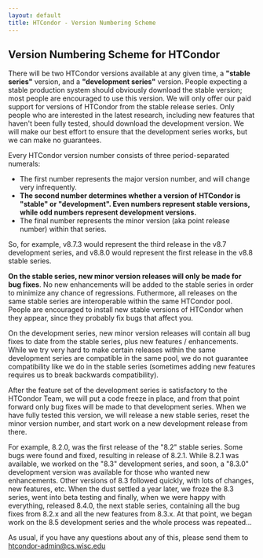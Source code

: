 ```yaml
---
layout: default
title: HTCondor - Version Numbering Scheme
---
```


<h2>Version Numbering Scheme for HTCondor</h2>

<p>There will be two HTCondor versions available at any given
time, a <strong>"stable series"</strong> version, and a
<strong>"development series"</strong> version.
People expecting a stable
production system should obviously download the stable version; most
people are encouraged to use this version. We will only offer our paid
support for versions of HTCondor from the stable release series.  Only
people who are interested in the latest research, including new
features that haven't been fully tested, should download the
development version. We will make our best effort to ensure that the
development series works, but we can make no guarantees.
</p>

<p>
Every HTCondor version number consists of three period-separated numerals:
<ul>
<li>The first number represents the major version number, and will
change very infrequently.</li>
<li><strong>The second number determines whether a version of HTCondor is
"stable" or "development". Even numbers represent stable versions,
while odd numbers represent development versions.</strong></li>
<li>The final number represents the minor version (aka point release number) within that series.</li>
</ul>
</p>

<p>
So, for example, v8.7.3 would represent the third release in the v8.7 development series, and
v8.8.0 would represent the first release in the v8.8 stable series.
</p>

<p><strong>On the stable series, new minor version releases will only
be made for bug fixes</strong>. No new enhancements will be added to the
stable series in order to minimize any chance of regressions.  Futhermore,
all releases on the same stable series are interoperable within the same
HTCondor pool.
People are encouraged to install new stable versions of
HTCondor when they appear, since they probably fix bugs that affect
you.
</p>

<p>On the development series, new minor version releases will contain all bug fixes to
date from the stable series, plus new features / enhancements.
While we try very hard to make certain releases within the same development series 
are compatible in the same pool, we do not guarantee compatibility like we do
in the stable series (sometimes adding new features requires us to break backwards
compatibility).
</p>

<p>After the feature set of the development series is satisfactory
to the HTCondor Team, we will put a code freeze in place, and from that
point forward only bug fixes will be made to that development
series. When we have fully tested this version, we will release a new
stable series, reset the minor version number, and start work on a new
development release from there.
</p>

<p>For example, 8.2.0, was the first release of the "8.2" stable
series. Some bugs were found and fixed, resulting in release of 8.2.1.
While 8.2.1 was available, we worked on the "8.3" development
series, and soon, a "8.3.0" development version was available for
those who wanted new enhancements. Other versions of 8.3 followed quickly, with lots
of changes, new features, etc.  When the dust settled a year later, we froze the
8.3 series, went into beta testing and finally, when we were happy
with everything, released 8.4.0, the next stable series, containing
all the bug fixes from 8.2.x and all the new features from 8.3.x. At that
point, we began work on the 8.5 development series and the whole
process was repeated...
</p>

<p>As usual, if you have any questions about any of this, please send
them to <A HREF="mailto:htcondor-admin@cs.wisc.edu">htcondor-admin@cs.wisc.edu</A>
</p>